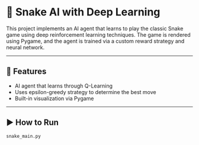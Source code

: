 # 🐍 Snake AI with Deep Learning

This project implements an AI agent that learns to play the classic Snake game using deep reinforcement learning techniques. The game is rendered using Pygame, and the agent is trained via a custom reward strategy and neural network.

---

## 🚀 Features

- AI agent that learns through Q-Learning 
- Uses epsilon-greedy strategy to determine the best move
- Built-in visualization via Pygame

---

## ▶️ How to Run

```bash
snake_main.py
